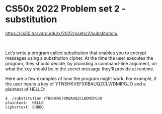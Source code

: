 <h1>CS50x 2022 Problem set 2 - substitution</h1>

https://cs50.harvard.edu/x/2022/psets/2/substitution/

<br>

Let’s write a program called substitution that enables you to encrypt messages using a substitution cipher. At the time the user executes the program, they should decide, by providing a command-line argument, on what the key should be in the secret message they’ll provide at runtime.

Here are a few examples of how the program might work. For example, if the user inputs a key of YTNSHKVEFXRBAUQZCLWDMIPGJO and a plaintext of HELLO:
<div class="language-plaintext highlighter-rouge"><div class="highlight"><pre class="highlight"><code>$ ./substitution YTNSHKVEFXRBAUQZCLWDMIPGJO
plaintext:  HELLO
ciphertext: EHBBQ
</code></pre></div></div>
